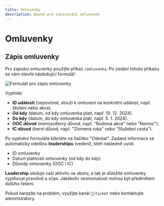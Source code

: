 ```yaml
---
title: Omluvenky
description: Návod pro zapisování omluvenek
---
```


# Omluvenky

## **Zápis omluvenky**
Pro zapsání omluvenky použijte příkaz `/omluvenka`. Po zadání tohoto příkazu se vám otevře následující formulář:

![Formulář pro zápis omluvenky](/media/assets/bot/zapis-omluvenky.png)

Vyplníte:
- **ID události** (nepovinné, slouží k omluvení na konkrétní událost, např. školení nebo akce).
- **Od kdy** (datum, od kdy omluvenka platí, např. 10. 12. 2024).
- **Do kdy** (datum, do kdy omluvenka platí, např. 5. 1. 2024).
- **OOC důvod** (mimosvětový důvod, např. "Rodinná akce" nebo "Nemoc").
- **IC důvod** (herní důvod, např. "Zlomená ruka" nebo "Služební cesta").

Po vyplnění formuláře klikněte na tlačítko "Odeslat". Zadané informace se automaticky odešlou **leadershipu** (vedení), kteří následně uvidí:
- ID omluvenky
- Datum platnosti omluvenky (od kdy do kdy)
- Důvody omluvenky (OOC i IC)

**Leadership** sleduje vaši aktivitu ve sboru, a tak je důležité omluvenky vyplňovat pravdivě a včas. Jakékoliv nesrovnalosti mohou být předmětem dalšího řešení.

Pokud narazíte na problém, využijte kanál `📨│ticket` nebo kontaktujte administrátory.
